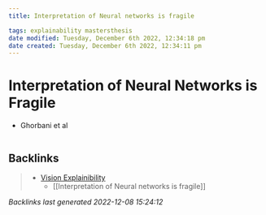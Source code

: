 ```yaml
---
title: Interpretation of Neural networks is fragile

tags: explainability mastersthesis 
date modified: Tuesday, December 6th 2022, 12:34:18 pm
date created: Tuesday, December 6th 2022, 12:34:11 pm
---
```


# Interpretation of Neural Networks is Fragile
- Ghorbani et al
```toc
```

## Backlinks

> - [Vision Explainibility](Vision_Explainibility.md)
>   - [[Interpretation of Neural networks is fragile]]

_Backlinks last generated 2022-12-08 15:24:12_
